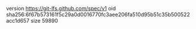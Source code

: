 version https://git-lfs.github.com/spec/v1
oid sha256:6f67b573161f5c29a0d0016770fc3aee206fa510d95b51c35b500522acc1d657
size 59890
